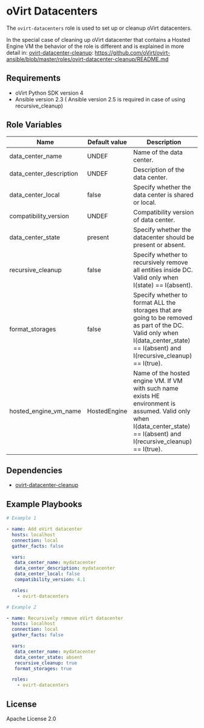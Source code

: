 oVirt Datacenters
=================

The `ovirt-datacenters` role is used to set up or cleanup oVirt datacenters.

In the special case of cleaning up oVirt datacenter that contains a Hosted Engine VM
the behavior of the role is different and is explained in more detail in:
[ovirt-datacenter-cleanup]: https://github.com/oVirt/ovirt-ansible/blob/master/roles/ovirt-datacenter-cleanup/README.md

Requirements
------------

 * oVirt Python SDK version 4
 * Ansible version 2.3
 ( Ansible version 2.5 is required in case of using recursive_cleanup)

Role Variables
--------------

| Name                     | Default value         | Description                          |
|--------------------------|-----------------------|--------------------------------------|
| data_center_name         | UNDEF                 | Name of the data center.              |
| data_center_description  | UNDEF                 | Description of the data center.       |
| data_center_local        | false                 | Specify whether the data center is shared or local. |
| compatibility_version    | UNDEF                 | Compatibility version of data center. |
| data_center_state        | present               | Specify whether the datacenter should be present or absent. |
| recursive_cleanup        | false                 | Specify whether to recursively remove all entities inside DC. Valid only when I(state) == I(absent). |
| format_storages          | false                 | Specify whether to format ALL the storages that are going to be removed as part of the DC. Valid only when I(data_center_state) == I(absent) and I(recursive_cleanup) == I(true). |
| hosted_engine_vm_name    | HostedEngine          | Name of the hosted engine VM. If VM with such name exists HE environment is assumed. Valid only when I(data_center_state) == I(absent) and I(recursive_cleanup) == I(true). |


Dependencies
------------

* [ovirt-datacenter-cleanup]


Example Playbooks
----------------

```yaml
# Example 1

- name: Add oVirt datacenter
  hosts: localhost
  connection: local
  gather_facts: false

  vars:
   data_center_name: mydatacenter
   data_center_description: mydatacenter
   data_center_local: false
   compatibility_version: 4.1

  roles:
    - ovirt-datacenters
```

```yaml
# Example 2

- name: Recursively remove oVirt datacenter
  hosts: localhost
  connection: local
  gather_facts: false

  vars:
   data_center_name: mydatacenter
   data_center_state: absent
   recursive_cleanup: true
   format_storages: true

  roles:
    - ovirt-datacenters
```

License
-------

Apache License 2.0


[ovirt-datacenter-cleanup]: https://github.com/oVirt/ovirt-ansible/blob/master/roles/ovirt-datacenter-cleanup/README.md
